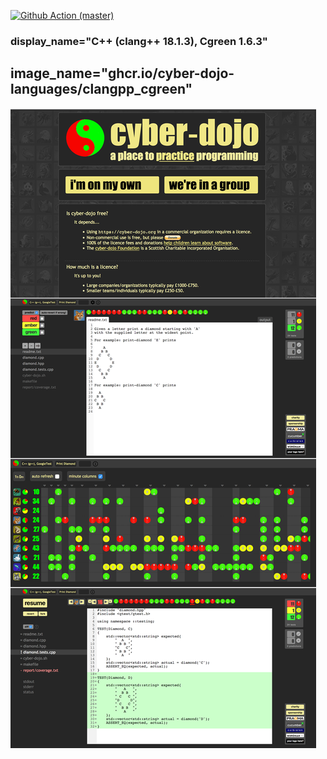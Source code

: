 [![Github Action (master)](https://github.com/cyber-dojo-languages/clangplusplus-cgreen/actions/workflows/main.yml/badge.svg)](https://github.com/cyber-dojo-languages/clangplusplus-cgreen/actions)

### display_name="C++ (clang++ 18.1.3), Cgreen 1.6.3"
## image_name="ghcr.io/cyber-dojo-languages/clangpp_cgreen"

![cyber-dojo.org home page](https://github.com/cyber-dojo/cyber-dojo/blob/master/shared/home_page_snapshot.png)
